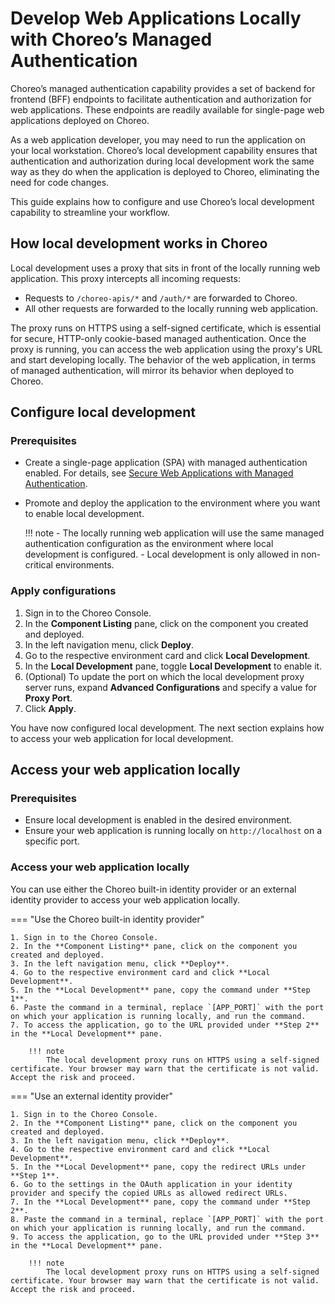# Develop Web Applications Locally with Choreo’s Managed Authentication

Choreo’s managed authentication capability provides a set of backend for frontend (BFF) endpoints to facilitate authentication and authorization for web applications. These endpoints are readily available for single-page web applications deployed on Choreo.

As a web application developer, you may need to run the application on your local workstation. Choreo’s local development capability ensures that authentication and authorization during local development work the same way as they do when the application is deployed to Choreo, eliminating the need for code changes.

This guide explains how to configure and use Choreo’s local development capability to streamline your workflow.

## How local development works in Choreo

Local development uses a proxy that sits in front of the locally running web application. This proxy intercepts all incoming requests:
- Requests to `/choreo-apis/*` and `/auth/*` are forwarded to Choreo.
- All other requests are forwarded to the locally running web application.

The proxy runs on HTTPS using a self-signed certificate, which is essential for secure, HTTP-only cookie-based managed authentication. Once the proxy is running, you can access the web application using the proxy's URL and start developing locally. The behavior of the web application, in terms of managed authentication, will mirror its behavior when deployed to Choreo.

## Configure local development

### Prerequisites

- Create a single-page application (SPA) with managed authentication enabled. For details, see [Secure Web Applications with Managed Authentication](../../authentication-and-authorization/secure-web-applications-with-managed-authentication.md#step-1-set-up-managed-authentication-for-your-web-application).
- Promote and deploy the application to the environment where you want to enable local development.

    !!! note
        - The locally running web application will use the same managed authentication configuration as the environment where local development is configured.
        - Local development is only allowed in non-critical environments.

### Apply configurations

1. Sign in to the Choreo Console.
2. In the **Component Listing** pane, click on the component you created and deployed.
3. In the left navigation menu, click **Deploy**.
4. Go to the respective environment card and click **Local Development**.
5. In the **Local Development** pane, toggle **Local Development** to enable it.
6. (Optional) To update the port on which the local development proxy server runs, expand **Advanced Configurations** and specify a value for **Proxy Port**.
7. Click **Apply**.

You have now configured local development. The next section explains how to access your web application for local development.

## Access your web application locally

### Prerequisites

- Ensure local development is enabled in the desired environment.
- Ensure your web application is running locally on `http://localhost` on a specific port.

### Access your web application locally

You can use either the Choreo built-in identity provider or an external identity provider to access your web application locally.

=== "Use the Choreo built-in identity provider"

    1. Sign in to the Choreo Console.
    2. In the **Component Listing** pane, click on the component you created and deployed.
    3. In the left navigation menu, click **Deploy**.
    4. Go to the respective environment card and click **Local Development**.
    5. In the **Local Development** pane, copy the command under **Step 1**.
    6. Paste the command in a terminal, replace `[APP_PORT]` with the port on which your application is running locally, and run the command.
    7. To access the application, go to the URL provided under **Step 2** in the **Local Development** pane.

        !!! note
            The local development proxy runs on HTTPS using a self-signed certificate. Your browser may warn that the certificate is not valid. Accept the risk and proceed.

=== "Use an external identity provider"

    1. Sign in to the Choreo Console.
    2. In the **Component Listing** pane, click on the component you created and deployed.
    3. In the left navigation menu, click **Deploy**.
    4. Go to the respective environment card and click **Local Development**.
    5. In the **Local Development** pane, copy the redirect URLs under **Step 1**.
    6. Go to the settings in the OAuth application in your identity provider and specify the copied URLs as allowed redirect URLs.
    7. In the **Local Development** pane, copy the command under **Step 2**.
    8. Paste the command in a terminal, replace `[APP_PORT]` with the port on which your application is running locally, and run the command.
    9. To access the application, go to the URL provided under **Step 3** in the **Local Development** pane.

        !!! note
            The local development proxy runs on HTTPS using a self-signed certificate. Your browser may warn that the certificate is not valid. Accept the risk and proceed.
